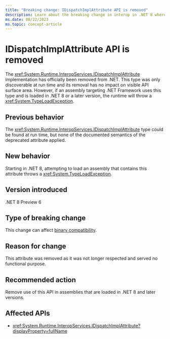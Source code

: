 ```yaml
---
title: "Breaking change: IDispatchImplAttribute API is removed"
description: Learn about the breaking change in interop in .NET 8 where the IDispatchImplAttribute API has been removed.
ms.date: 08/22/2023
ms.topic: concept-article
---
```

# IDispatchImplAttribute API is removed

The <xref:System.Runtime.InteropServices.IDispatchImplAttribute> implementation has officially been removed from .NET. This type was only discoverable at run time and its removal has no impact on visible API surface area. However, if an assembly targeting .NET Framework uses this type and is loaded in .NET 8 or a later version, the runtime will throw a <xref:System.TypeLoadException>.

## Previous behavior

The <xref:System.Runtime.InteropServices.IDispatchImplAttribute> type could be found at run time, but none of the documented semantics of the deprecated attribute applied.

## New behavior

Starting in .NET 8, attempting to load an assembly that contains this attribute throws a <xref:System.TypeLoadException>.

## Version introduced

.NET 8 Preview 6

## Type of breaking change

This change can affect [binary compatibility](../../categories.md#binary-compatibility).

## Reason for change

This attribute was removed as it was not longer respected and served no functional purpose.

## Recommended action

Remove use of this API in assemblies that are loaded in .NET 8 and later versions.

## Affected APIs

- <xref:System.Runtime.InteropServices.IDispatchImplAttribute?displayProperty=fullName>
